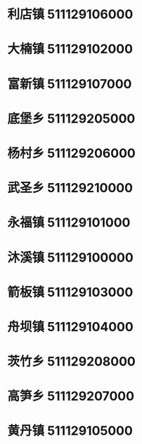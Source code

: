 # 利店镇 511129106000
# 大楠镇 511129102000
# 富新镇 511129107000
# 底堡乡 511129205000
# 杨村乡 511129206000
# 武圣乡 511129210000
# 永福镇 511129101000
# 沐溪镇 511129100000
# 箭板镇 511129103000
# 舟坝镇 511129104000
# 茨竹乡 511129208000
# 高笋乡 511129207000
# 黄丹镇 511129105000
